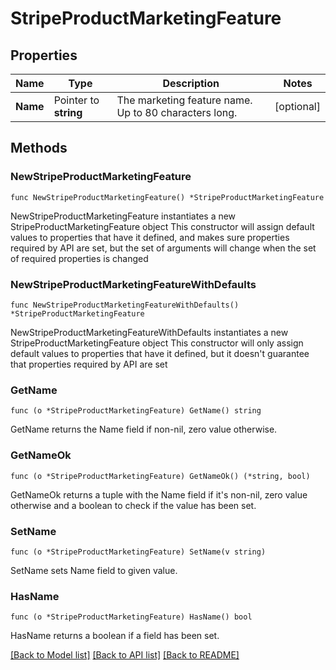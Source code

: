 # StripeProductMarketingFeature

## Properties

Name | Type | Description | Notes
------------ | ------------- | ------------- | -------------
**Name** | Pointer to **string** | The marketing feature name. Up to 80 characters long. | [optional] 

## Methods

### NewStripeProductMarketingFeature

`func NewStripeProductMarketingFeature() *StripeProductMarketingFeature`

NewStripeProductMarketingFeature instantiates a new StripeProductMarketingFeature object
This constructor will assign default values to properties that have it defined,
and makes sure properties required by API are set, but the set of arguments
will change when the set of required properties is changed

### NewStripeProductMarketingFeatureWithDefaults

`func NewStripeProductMarketingFeatureWithDefaults() *StripeProductMarketingFeature`

NewStripeProductMarketingFeatureWithDefaults instantiates a new StripeProductMarketingFeature object
This constructor will only assign default values to properties that have it defined,
but it doesn't guarantee that properties required by API are set

### GetName

`func (o *StripeProductMarketingFeature) GetName() string`

GetName returns the Name field if non-nil, zero value otherwise.

### GetNameOk

`func (o *StripeProductMarketingFeature) GetNameOk() (*string, bool)`

GetNameOk returns a tuple with the Name field if it's non-nil, zero value otherwise
and a boolean to check if the value has been set.

### SetName

`func (o *StripeProductMarketingFeature) SetName(v string)`

SetName sets Name field to given value.

### HasName

`func (o *StripeProductMarketingFeature) HasName() bool`

HasName returns a boolean if a field has been set.


[[Back to Model list]](../README.md#documentation-for-models) [[Back to API list]](../README.md#documentation-for-api-endpoints) [[Back to README]](../README.md)


